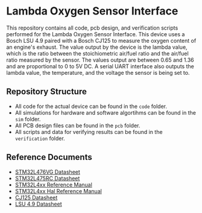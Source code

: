 # Lambda Oxygen Sensor Interface

This repository contains all code, pcb design, and verification scripts performed for the Lambda Oxygen Sensor Interface. This device uses a Bosch LSU 4.9 paired with a Bosch CJ125 to measure the oxygen content of an engine's exhaust. The value output by the device is the lambda value, which is the ratio between the stoichiometric air/fuel ratio and the air/fuel ratio measured by the sensor. The values output are between 0.65 and 1.36 and are proportional to 0 to 5V DC. A serial UART interface also outputs the lambda value, the temperature, and the voltage the sensor is being set to.  

## Repository Structure
- All code for the actual device can be found in the `code` folder.
- All simulations for hardware and software algortihms can be found in the `sim` folder.
- All PCB design files can be found in the `pcb` folder.
- All scripts and data for verifying results can be found in the `verification` folder.

## Reference Documents

* [STM32L476VG Datasheet](https://www.st.com/resource/en/datasheet/stm32l476vg.pdf)
* [STM32L475RC Datasheet](https://www.st.com/resource/en/datasheet/stm32l475rc.pdf)
* [STM32L4xx Reference Manual](https://www.st.com/content/ccc/resource/technical/document/reference_manual/02/35/09/0c/4f/f7/40/03/DM00083560.pdf/files/DM00083560.pdf/jcr:content/translations/en.DM00083560.pdf)
* [STM32L4xx Hal Reference Manual](https://www.st.com/content/ccc/resource/technical/document/user_manual/63/a8/8f/e3/ca/a1/4c/84/DM00173145.pdf/files/DM00173145.pdf/jcr:content/translations/en.DM00173145.pdf)
* [CJ125 Datasheet](http://www.bosch-semiconductors.com/media/automotive_systems_ics/pdf_1/ic_engine_management/bosch_ic_cj125.pdf)
* [LSU 4.9 Datasheet](https://www.ecotrons.com/files/Bosch_LSU49_Tech_Info.pdf)
